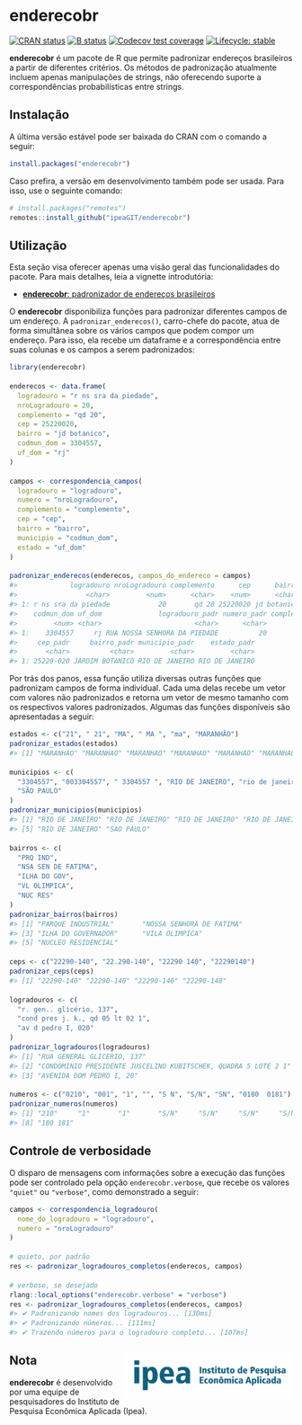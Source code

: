 
# enderecobr

[![CRAN
status](https://www.r-pkg.org/badges/version/enderecobr)](https://CRAN.R-project.org/package=enderecobr)
[![B
status](https://github.com/ipeaGIT/enderecobr/workflows/check/badge.svg)](https://github.com/ipeaGIT/enderecobr/actions?query=workflow%3Acheck)
[![Codecov test
coverage](https://codecov.io/gh/ipeaGIT/enderecobr/branch/main/graph/badge.svg)](https://app.codecov.io/gh/ipeaGIT/enderecobr?branch=main)
[![Lifecycle:
stable](https://lifecycle.r-lib.org/articles/figures/lifecycle-stable.svg)](https://lifecycle.r-lib.org/articles/stages.html)

**enderecobr** é um pacote de R que permite padronizar endereços
brasileiros a partir de diferentes critérios. Os métodos de padronização
atualmente incluem apenas manipulações de strings, não oferecendo
suporte a correspondências probabilísticas entre strings.

## Instalação

A última versão estável pode ser baixada do CRAN com o comando a seguir:

``` r
install.packages("enderecobr")
```

Caso prefira, a versão em desenvolvimento também pode ser usada. Para
isso, use o seguinte comando:

``` r
# install.packages("remotes")
remotes::install_github("ipeaGIT/enderecobr")
```

## Utilização

Esta seção visa oferecer apenas uma visão geral das funcionalidades do
pacote. Para mais detalhes, leia a vignette introdutória:

- [**enderecobr**: padronizador de endereços
  brasileiros](https://ipeagit.github.io/enderecobr/articles/enderecobr.html)

O **enderecobr** disponibiliza funções para padronizar diferentes campos
de um endereço. A `padronizar_enderecos()`, carro-chefe do pacote, atua
de forma simultânea sobre os vários campos que podem compor um endereço.
Para isso, ela recebe um dataframe e a correspondência entre suas
colunas e os campos a serem padronizados:

``` r
library(enderecobr)

enderecos <- data.frame(
  logradouro = "r ns sra da piedade",
  nroLogradouro = 20,
  complemento = "qd 20",
  cep = 25220020,
  bairro = "jd botanico",
  codmun_dom = 3304557,
  uf_dom = "rj"
)

campos <- correspondencia_campos(
  logradouro = "logradouro",
  numero = "nroLogradouro",
  complemento = "complemento",
  cep = "cep",
  bairro = "bairro",
  municipio = "codmun_dom",
  estado = "uf_dom"
)

padronizar_enderecos(enderecos, campos_do_endereco = campos)
#>             logradouro nroLogradouro complemento      cep      bairro
#>                 <char>         <num>      <char>    <num>      <char>
#> 1: r ns sra da piedade            20       qd 20 25220020 jd botanico
#>    codmun_dom uf_dom              logradouro_padr numero_padr complemento_padr
#>         <num> <char>                       <char>      <char>           <char>
#> 1:    3304557     rj RUA NOSSA SENHORA DA PIEDADE          20        QUADRA 20
#>     cep_padr     bairro_padr municipio_padr    estado_padr
#>       <char>          <char>         <char>         <char>
#> 1: 25220-020 JARDIM BOTANICO RIO DE JANEIRO RIO DE JANEIRO
```

Por trás dos panos, essa função utiliza diversas outras funções que
padronizam campos de forma individual. Cada uma delas recebe um vetor
com valores não padronizados e retorna um vetor de mesmo tamanho com os
respectivos valores padronizados. Algumas das funções disponíveis são
apresentadas a seguir:

``` r
estados <- c("21", " 21", "MA", " MA ", "ma", "MARANHÃO")
padronizar_estados(estados)
#> [1] "MARANHAO" "MARANHAO" "MARANHAO" "MARANHAO" "MARANHAO" "MARANHAO"

municipios <- c(
  "3304557", "003304557", " 3304557 ", "RIO DE JANEIRO", "rio de janeiro",
  "SÃO PAULO"
)
padronizar_municipios(municipios)
#> [1] "RIO DE JANEIRO" "RIO DE JANEIRO" "RIO DE JANEIRO" "RIO DE JANEIRO"
#> [5] "RIO DE JANEIRO" "SAO PAULO"

bairros <- c(
  "PRQ IND",
  "NSA SEN DE FATIMA",
  "ILHA DO GOV",
  "VL OLIMPICA",
  "NUC RES"
)
padronizar_bairros(bairros)
#> [1] "PARQUE INDUSTRIAL"       "NOSSA SENHORA DE FATIMA"
#> [3] "ILHA DO GOVERNADOR"      "VILA OLIMPICA"          
#> [5] "NUCLEO RESIDENCIAL"

ceps <- c("22290-140", "22.290-140", "22290 140", "22290140")
padronizar_ceps(ceps)
#> [1] "22290-140" "22290-140" "22290-140" "22290-140"

logradouros <- c(
  "r. gen.. glicério, 137",
  "cond pres j. k., qd 05 lt 02 1",
  "av d pedro I, 020"
)
padronizar_logradouros(logradouros)
#> [1] "RUA GENERAL GLICERIO, 137"                                    
#> [2] "CONDOMINIO PRESIDENTE JUSCELINO KUBITSCHEK, QUADRA 5 LOTE 2 1"
#> [3] "AVENIDA DOM PEDRO I, 20"

numeros <- c("0210", "001", "1", "", "S N", "S/N", "SN", "0180  0181")
padronizar_numeros(numeros)
#> [1] "210"     "1"       "1"       "S/N"     "S/N"     "S/N"     "S/N"    
#> [8] "180 181"
```

## Controle de verbosidade

O disparo de mensagens com informações sobre a execução das funções pode
ser controlado pela opção `enderecobr.verbose`, que recebe os valores
`"quiet"` ou `"verbose"`, como demonstrado a seguir:

``` r
campos <- correspondencia_logradouro(
  nome_do_logradouro = "logradouro",
  numero = "nroLogradouro"
)

# quieto, por padrão
res <- padronizar_logradouros_completos(enderecos, campos)

# verboso, se desejado
rlang::local_options("enderecobr.verbose" = "verbose")
res <- padronizar_logradouros_completos(enderecos, campos)
#> ✔ Padronizando nomes dos logradouros... [130ms]
#> ✔ Padronizando números... [111ms]
#> ✔ Trazendo números para o logradouro completo... [107ms]
```

## Nota <a href="https://www.ipea.gov.br"><img src="man/figures/ipea_logo.png" alt="Ipea" align="right" width="300"/></a>

**enderecobr** é desenvolvido por uma equipe de pesquisadores do
Instituto de Pesquisa Econômica Aplicada (Ipea).
